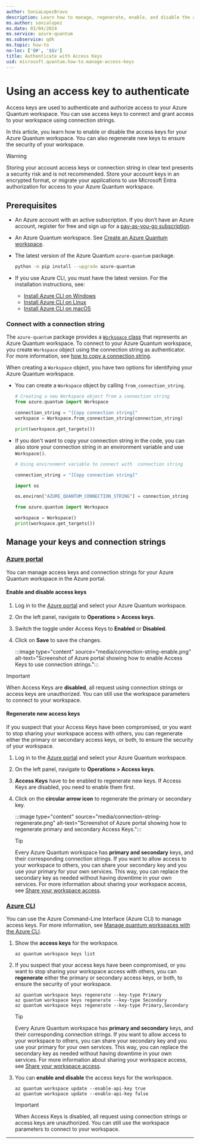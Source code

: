 ```yaml
---
author: SoniaLopezBravo
description: Learn how to manage, regenerate, enable, and disable the access keys and connection strings for your Azure Quantum workspace.
ms.author: sonialopez
ms.date: 03/04/2024
ms.service: azure-quantum
ms.subservice: qdk
ms.topic: how-to
no-loc: ['Q#', '$$v']
title: Authenticate with Access Keys
uid: microsoft.quantum.how-to.manage-access-keys
---
```


# Using an access key to authenticate

Access keys are used to authenticate and authorize access to your Azure Quantum workspace. You can use access keys to connect and grant access to your workspace using connection strings.

In this article, you learn how to enable or disable the access keys for your Azure Quantum workspace. You can also regenerate new keys to ensure the security of your workspace.

> [!WARNING]
> Storing your account access keys or connection string in clear text presents a security risk and is not recommended. Store your account keys in an encrypted format, or migrate your applications to use Microsoft Entra authorization for access to your Azure Quantum workspace.

## Prerequisites

- An Azure account with an active subscription. If you don’t have an Azure account, register for free and sign up for a [pay-as-you-go subscription](https://azure.microsoft.com/pricing/purchase-options/pay-as-you-go).
- An Azure Quantum workspace. See [Create an Azure Quantum workspace](xref:microsoft.quantum.how-to.workspace).
- The latest version of the Azure Quantum `azure-quantum` package.

    ```bash
    python -m pip install --upgrade azure-quantum
    ```

- If you use Azure CLI, you must have the latest version. For the installation instructions, see:

    - [Install Azure CLI on Windows](/cli/azure/install-azure-cli-windows)
    - [Install Azure CLI on Linux](/cli/azure/install-azure-cli-linux)
    - [Install Azure CLI on macOS](/cli/azure/install-azure-cli-macos)

### Connect with a connection string

The `azure-quantum` package provides a [`Workspace` class](xref:azure.quantum.Workspace) that represents an Azure Quantum workspace. To connect to your Azure Quantum workspace, you create `Workspace` object using the connection string as authenticator. For more information, see [how to copy a connection string](xref:microsoft.quantum.how-to.connect-workspace#copy-the-connection-string).

When creating a `Workspace` object, you have two options for identifying your Azure Quantum workspace.

- You can create a `Workspace` object by calling `from_connection_string`.

    ```python
    # Creating a new Workspace object from a connection string 
    from azure.quantum import Workspace 
    
    connection_string = "[Copy connection string]" 
    workspace = Workspace.from_connection_string(connection_string) 
    
    print(workspace.get_targets()) 
    ```

- If you don't want to copy your connection string in the code, you can also store your connection string in an environment variable and use `Workspace()`.

    ```python
    # Using environment variable to connect with  connection string
    
    connection_string = "[Copy connection string]" 
    
    import os 
    
    os.environ["AZURE_QUANTUM_CONNECTION_STRING"] = connection_string 
    
    from azure.quantum import Workspace 
    
    workspace = Workspace() 
    print(workspace.get_targets()) 
    ```

## Manage your keys and connection strings

### [Azure portal](#tab/tabid-portal)

You can manage access keys and connection strings for your Azure Quantum workspace in the Azure portal.

#### Enable and disable access keys

1. Log in to the [Azure portal](https://portal.azure.com/) and select your Azure Quantum workspace.
1. On the left panel, navigate to **Operations > Access keys**.
1. Switch the toggle under Access Keys to **Enabled** or **Disabled**.
1. Click on **Save** to save the changes.

    :::image type="content" source="media/connection-string-enable.png" alt-text="Screenshot of Azure portal showing how to enable Access Keys to use connection strings.":::

> [!IMPORTANT]
> When Access Keys are **disabled**, all request using connection strings or access keys are unauthorized. You can still use the workspace parameters to connect to your workspace.

#### Regenerate new access keys

If you suspect that your Access Keys have been compromised, or you want to stop sharing your workspace access with others, you can regenerate either the primary or secondary access keys, or both, to ensure the security of your workspace.

1. Log in to the [Azure portal](https://portal.azure.com/) and select your Azure Quantum workspace.
1. On the left panel, navigate to **Operations > Access keys**.
1. **Access Keys** have to be enabled to regenerate new keys. If Access Keys are disabled, you need to enable them first.
1. Click on the **circular arrow icon** to regenerate the primary or secondary key.

    :::image type="content" source="media/connection-string-regenerate.png" alt-text="Screenshot of Azure portal showing how to regenerate primary and secondary Access Keys.":::

    > [!TIP]
    > Every Azure Quantum workspace has **primary and secondary** keys, and their corresponding connection strings. If you want to allow access to your workspace to others, you can share your secondary key and you use your primary for your own services. This way, you can replace the secondary key as needed without having downtime in your own services. For more information about sharing your workspace access, see [Share your workspace access](xref:microsoft.quantum.how-to.share-access-workspace).

### [Azure CLI](#tab/tabid-azurecli)

You can use the Azure Command-Line Interface (Azure CLI) to manage access keys. For more information, see [Manage quantum workspaces with the Azure CLI](xref:microsoft.quantum.workspaces-cli).

1. Show the **access keys** for the workspace.

    ```azurecli
    az quantum workspace keys list 
    ```

1. If you suspect that your access keys have been compromised, or you want to stop sharing your workspace access with others, you can **regenerate** either the primary or secondary access keys, or both, to ensure the security of your workspace.

    ```azurecli
    az quantum workspace keys regenerate --key-type Primary 
    az quantum workspace keys regenerate --key-type Secondary 
    az quantum workspace keys regenerate --key-type Primary,Secondary 
    ```

    > [!TIP]
    > Every Azure Quantum workspace has **primary and secondary** keys, and their corresponding connection strings. If you want to allow access to your workspace to others, you can share your secondary key and you use your primary for your own services. This way, you can replace the secondary key as needed without having downtime in your own services. For more information about sharing your workspace access, see [Share your workspace access](xref:microsoft.quantum.how-to.share-access-workspace).

1. You can **enable and disable** the access keys for the workspace.

    ```azurecli
    az quantum workspace update --enable-api-key true 
    az quantum workspace update --enable-api-key false 
    ```

    > [!IMPORTANT]
    > When Access Keys is disabled, all request using connection strings or access keys are unauthorized. You can still use the workspace parameters to connect to your workspace.
  
***


